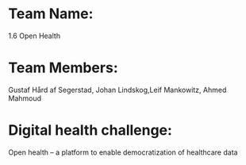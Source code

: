 # Team Name:
1.6 Open Health

# Team Members:
Gustaf Hård af Segerstad, Johan Lindskog,Leif Mankowitz, Ahmed Mahmoud

# Digital health challenge:
Open health – a platform to enable democratization of healthcare data
